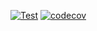 [![Test](https://github.com/wiaoj/ecommerce/actions/workflows/test.yml/badge.svg)](https://github.com/wiaoj/ecommerce/actions/workflows/test.yml)
[![codecov](https://codecov.io/gh/wiaoj/ecommerce/graph/badge.svg?token=NQ0LI35NX5)](https://codecov.io/gh/wiaoj/ecommerce)
